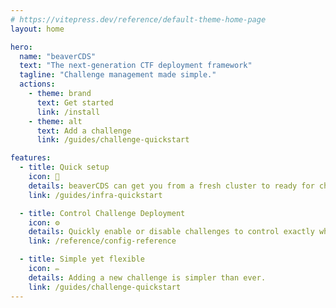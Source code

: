```yaml
---
# https://vitepress.dev/reference/default-theme-home-page
layout: home

hero:
  name: "beaverCDS"
  text: "The next-generation CTF deployment framework"
  tagline: "Challenge management made simple."
  actions:
    - theme: brand
      text: Get started
      link: /install
    - theme: alt
      text: Add a challenge
      link: /guides/challenge-quickstart

features:
  - title: Quick setup
    icon: 🚀
    details: beaverCDS can get you from a fresh cluster to ready for challenges in minutes.
    link: /guides/infra-quickstart

  - title: Control Challenge Deployment
    icon: ⚙️
    details: Quickly enable or disable challenges to control exactly what is live for players.
    link: /reference/config-reference

  - title: Simple yet flexible
    icon: ✏️
    details: Adding a new challenge is simpler than ever.
    link: /guides/challenge-quickstart
---
```

